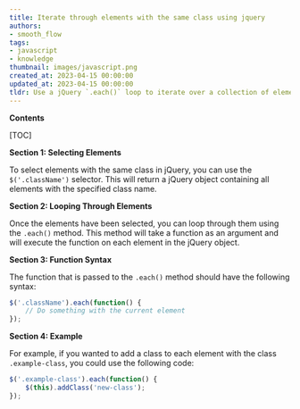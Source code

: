 ```yaml
---
title: Iterate through elements with the same class using jquery
authors:
- smooth_flow
tags:
- javascript
- knowledge
thumbnail: images/javascript.png
created_at: 2023-04-15 00:00:00
updated_at: 2023-04-15 00:00:00
tldr: Use a jQuery `.each()` loop to iterate over a collection of elements with the same class.
---
```


**Contents**

[TOC]

**Section 1: Selecting Elements**

To select elements with the same class in jQuery, you can use the `$('.className')` selector. This will return a jQuery object containing all elements with the specified class name.

**Section 2: Looping Through Elements**

Once the elements have been selected, you can loop through them using the `.each()` method. This method will take a function as an argument and will execute the function on each element in the jQuery object.

**Section 3: Function Syntax**

The function that is passed to the `.each()` method should have the following syntax: 

```js
$('.className').each(function() {
    // Do something with the current element
});
```

**Section 4: Example**

For example, if you wanted to add a class to each element with the class `.example-class`, you could use the following code:

```js
$('.example-class').each(function() {
    $(this).addClass('new-class');
});
```
